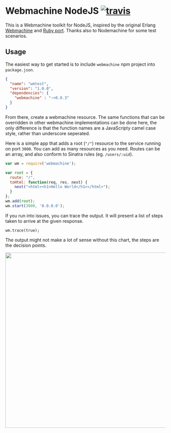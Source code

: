 # Webmachine NodeJS [![travis](https://secure.travis-ci.org/coderoshi/webmachine-nodejs.png)](http://travis-ci.org/coderoshi/webmachine-nodejs)

This is a Webmachine toolkit for NodeJS, inspired by the original Erlang [Webmachine](https://github.com/basho/webmachine/wiki) and [Ruby port](https://github.com/seancribbs/webmachine-ruby). Thanks also to Nodemachine for some test scenarios.

## Usage

The easiest way to get started is to include `webmachine` npm project into `package.json`.

```json
{
  "name": "wmtest",
  "version": "1.0.0",
  "dependencies": {
    "webmachine" : "~>0.0.3"
  }
}
```

From there, create a webmachine resource. The same functions that can be overridden in other webmachine implementations can be done here, the only difference is that the function names are a JavaScripty camel case style, rather than underscore seperated.

Here is a simple app that adds a root (`"/"`) resource to the service running on port `3000`. You can add as many resources as you need. Routes can be an array, and also conform to Sinatra rules (eg. `/users/:uid`).

```javascript
var wm = require('webmachine');

var root = {
  route: "/",
  toHtml: function(req, res, next) {
    next("<html><h1>Hello World</h1></html>");
  }
};
wm.add(root);
wm.start(3000, '0.0.0.0');
```

If you run into issues, you can trace the output. It will present a list of steps taken to arrive at the given response.

```
wm.trace(true);
```

The output might not make a lot of sense without this chart, the steps are the decision points.

<a href="https://raw.github.com/wiki/basho/webmachine/images/http-headers-status-v3.png">
<img src='https://raw.github.com/wiki/basho/webmachine/images/http-headers-status-v3.png' width=550 align=center>
</a>
